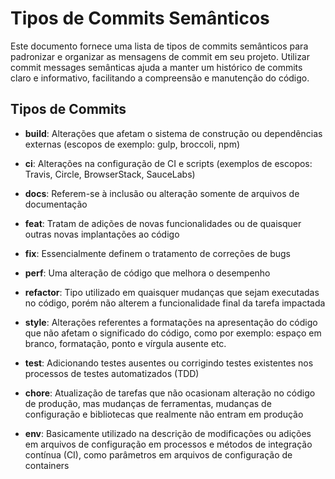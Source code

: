 # Tipos de Commits Semânticos

Este documento fornece uma lista de tipos de commits semânticos para padronizar e organizar as mensagens de commit em seu projeto. Utilizar commit messages semânticas ajuda a manter um histórico de commits claro e informativo, facilitando a compreensão e manutenção do código.

## Tipos de Commits

- **build**: Alterações que afetam o sistema de construção ou dependências externas (escopos de exemplo: gulp, broccoli, npm)

- **ci**: Alterações na configuração de CI e scripts (exemplos de escopos: Travis, Circle, BrowserStack, SauceLabs)

- **docs**: Referem-se à inclusão ou alteração somente de arquivos de documentação

- **feat**: Tratam de adições de novas funcionalidades ou de quaisquer outras novas implantações ao código

- **fix**: Essencialmente definem o tratamento de correções de bugs

- **perf**: Uma alteração de código que melhora o desempenho

- **refactor**: Tipo utilizado em quaisquer mudanças que sejam executadas no código, porém não alterem a funcionalidade final da tarefa impactada

- **style**: Alterações referentes a formatações na apresentação do código que não afetam o significado do código, como por exemplo: espaço em branco, formatação, ponto e vírgula ausente etc.

- **test**: Adicionando testes ausentes ou corrigindo testes existentes nos processos de testes automatizados (TDD)

- **chore**: Atualização de tarefas que não ocasionam alteração no código de produção, mas mudanças de ferramentas, mudanças de configuração e bibliotecas que realmente não entram em produção

- **env**: Basicamente utilizado na descrição de modificações ou adições em arquivos de configuração em processos e métodos de integração contínua (CI), como parâmetros em arquivos de configuração de containers
